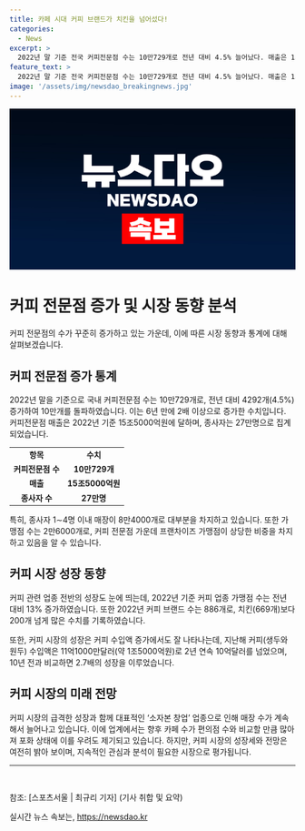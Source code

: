 ```yaml
---
title: 카페 시대 커피 브랜드가 치킨을 넘어섰다!
categories:
  - News
excerpt: >
  2022년 말 기준 전국 커피전문점 수는 10만729개로 전년 대비 4.5% 늘어났다. 매출은 15조5000억원, 종사자는 27만명으로, 대부분은 종사자 1∼4명 이내 매장이 차지한다. 프랜차이즈 가맹점은 2만6000개, 커피 브랜드 수는 886개로 치킨보다 많다. 커피 시장 성장은 수입액 증가에 반영되며, 소자본 창업으로 매장 수가 늘어나고 있지만 포화 우려도 제기되고 있다.
feature_text: >
  2022년 말 기준 전국 커피전문점 수는 10만729개로 전년 대비 4.5% 늘어났다. 매출은 15조5000억원, 종사자는 27만명으로, 대부분은 종사자 1∼4명 이내 매장이 차지한다. 프랜차이즈 가맹점은 2만6000개, 커피 브랜드 수는 886개로 치킨보다 많다. 커피 시장 성장은 수입액 증가에 반영되며, 소자본 창업으로 매장 수가 늘어나고 있지만 포화 우려도 제기되고 있다.
image: '/assets/img/newsdao_breakingnews.jpg'
---
```


<p><img src="/assets/img/newsdao_breakingnews.jpg" alt="implanttips 속보" /></p>

<h1>커피 전문점 증가 및 시장 동향 분석</h1>

<p data-ke-size="size16">커피 전문점의 수가 꾸준히 증가하고 있는 가운데, 이에 따른 시장 동향과 통계에 대해 살펴보겠습니다.</p>

<h2 data-ke-size="size26">커피 전문점 증가 통계</h2>

<p>2022년 말을 기준으로 국내 커피전문점 수는 10만729개로, 전년 대비 4292개(4.5%) 증가하여 10만개를 돌파하였습니다. 이는 6년 만에 2배 이상으로 증가한 수치입니다. 커피전문점 매출은 2022년 기준 15조5000억원에 달하며, 종사자는 27만명으로 집계되었습니다.</p>

<table>
    <tr>
        <td style="text-align: center; height: 17px;"><b>항목</b></td>
        <td style="text-align: center; height: 17px;"><b>수치</b></td>
    </tr>
    <tr>
        <td style="text-align: center; height: 17px;"><b>커피전문점 수</b></td>
        <td style="text-align: center; height: 17px;"><b>10만729개</b></td>
    </tr>
    <tr>
        <td style="text-align: center; height: 17px;"><b>매출</b></td>
        <td style="text-align: center; height: 17px;"><b>15조5000억원</b></td>
    </tr>
    <tr>
        <td style="text-align: center; height: 17px;"><b>종사자 수</b></td>
        <td style="text-align: center; height: 17px;"><b>27만명</b></td>
    </tr>
</table>

<p>특히, 종사자 1∼4명 이내 매장이 8만4000개로 대부분을 차지하고 있습니다. 또한 가맹점 수는 2만6000개로, 커피 전문점 가운데 프랜차이즈 가맹점이 상당한 비중을 차지하고 있음을 알 수 있습니다.</p>

<h2 data-ke-size="size26">커피 시장 성장 동향</h2>

<p>커피 관련 업종 전반의 성장도 눈에 띄는데, 2022년 기준 커피 업종 가맹점 수는 전년 대비 13% 증가하였습니다. 또한 2022년 커피 브랜드 수는 886개로, 치킨(669개)보다 200개 넘게 많은 수치를 기록하였습니다.</p>

<p>또한, 커피 시장의 성장은 커피 수입액 증가에서도 잘 나타나는데, 지난해 커피(생두와 원두) 수입액은 11억1000만달러(약 1조5000억원)로 2년 연속 10억달러를 넘었으며, 10년 전과 비교하면 2.7배의 성장을 이루었습니다.</p>

<h2 data-ke-size="size26">커피 시장의 미래 전망</h2>

<p>커피 시장의 급격한 성장과 함께 대표적인 ‘소자본 창업’ 업종으로 인해 매장 수가 계속해서 늘어나고 있습니다. 이에 업계에서는 향후 카페 수가 편의점 수와 비교할 만큼 많아져 포화 상태에 이를 우려도 제기되고 있습니다. 하지만, 커피 시장의 성장세와 전망은 여전히 밝아 보이며, 지속적인 관심과 분석이 필요한 시장으로 평가됩니다.</p>

<hr>

<p data-ke-size="size16">&nbsp;</p>

<p>참조: [스포츠서울 | 최규리 기자] (기사 취합 및 요약)</p>
실시간 뉴스 속보는, <a href="https://newsdao.kr" rel="dofollow">https://newsdao.kr</a>


